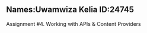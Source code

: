Names:Uwamwiza Kelia
ID:24745
------------------------------------------
Assignment #4. Working with APIs & Content Providers
